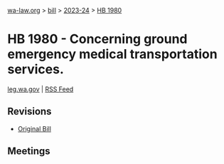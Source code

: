 [wa-law.org](/) > [bill](/bill/) > [2023-24](/bill/2023-24/) > [HB 1980](/bill/2023-24/hb/1980/)

# HB 1980 - Concerning ground emergency medical transportation services.
[leg.wa.gov](https://app.leg.wa.gov/billsummary?BillNumber=1980&Year=2023&Initiative=false) | [RSS Feed](./rss.xml)

## Revisions
* [Original Bill](1/)

## Meetings